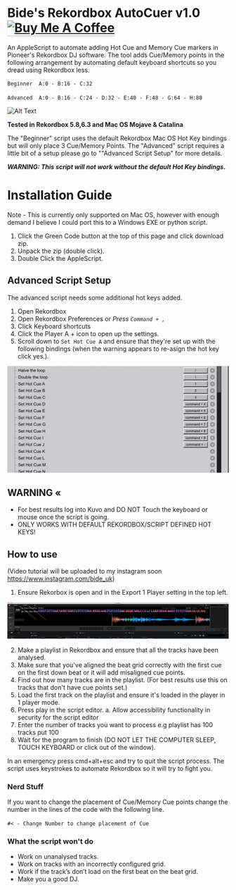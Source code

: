 # Bide's Rekordbox AutoCuer v1.0 <a href="https://www.buymeacoffee.com/Bide" target="_blank"><img src="https://www.buymeacoffee.com/assets/img/custom_images/orange_img.png" alt="Buy Me A Coffee" style="height: 41px !important;width: 174px !important;box-shadow: 0px 3px 2px 0px rgba(190, 190, 190, 0.5) !important;-webkit-box-shadow: 0px 3px 2px 0px rgba(190, 190, 190, 0.5) !important;" ></a>

An AppleScript to automate adding Hot Cue and Memory Cue markers in Pioneer's Rekordbox DJ software.
The tool adds Cue/Memory points in the following arrangement by automating default keyboard shortcuts so you dread using Rekordbox less. 

```
Beginner  A:0 - B:16 - C:32

Advanced  A:0 - B:16 - C:24 - D:32 - E:40 - F:48 - G:64 - H:80
```

![Alt Text](https://github.com/Bide-UK/Bides-Rekordbox-AutoCuer/blob/master/tutorial/Lazy%20Cue%20v1.02.gif)

<p><b>Tested in Rekordbox 5.8,6.3 and Mac OS Mojave & Catalina</b></p>


The "Beginner" script uses the default Rekordbox Mac OS Hot Key bindings but will only place 3 Cue/Memory Points.
The "Advanced" script requires a little bit of a setup please go to ""Advanced Script Setup" for more details.

 <i> <b>WARNING: This script will not work without the default Hot Key bindings.</b> </i>


# Installation Guide
Note - This is currently only supported on Mac OS, however with enough demand I believe I could port this to a Windows EXE or python script.
1. Click the Green Code button at the top of this page and click download zip.
2. Unpack the zip (double click).
3. Double Click the AppleScript.

## Advanced Script Setup
The advanced script needs some additional hot keys added.
1. Open Rekordbox
2. Open Rekordbox Preferences or <i>Press ```Command + , ```</i>
3. Click Keyboard shortcuts
4. Click the Player A + icon to open up the settings.
5. Scroll down to ```Set Hot Cue A``` and ensure that they're set up with the following bindings (when the warning appears to re-asign the hot key click yes.).

![Alt Text](https://github.com/Bide-UK/Bides-Rekordbox-AutoCuer/blob/master/tutorial/Player1_keybindings.png)


## WARNING «
- For best results log into Kuvo and DO NOT Touch the keyboard or mouse once the script is going.
- ONLY WORKS WITH DEFAULT REKORDBOX/SCRIPT DEFINED HOT KEYS!

## How to use 
(Video tutorial will be uploaded to my instagram soon https://www.instagram.com/bide_uk)
1. Ensure Rekorbox is open and in the Export 1 Player setting in the top left.

![Alt Text](https://github.com/Bide-UK/Bides-Rekordbox-AutoCuer/blob/master/tutorial/example1.png)


2. Make a playlist in Rekordbox and ensure that all the tracks have been analysed.
2. Make sure that you've aligned the beat grid correctly with the first cue on the first down beat or it will add misaligned cue points.
3. Find out how many tracks are in the playlist. (For best results use this on tracks that don't have cue points set.)
4. Load the first track on the playlist and ensure it's loaded in the player in 1 player mode.
5. Press play in the script editor.
    a. Allow accessibility functionality in security for the script editor
6. Enter the number of tracks you want to process e.g playlist has 100 tracks put 100
7. Wait for the program to finish (DO NOT LET THE COMPUTER SLEEP, TOUCH KEYBOARD or click out of the window).

In an emergency press cmd+alt+esc and try to quit the script process. The script uses keystrokes to automate Rekordbox so it will try to fight you.


### Nerd Stuff
If you want to change the placement of Cue/Memory Cue points change the number in the lines of the code with the following line.

```#< - Change Number to change placement of Cue```


### What the script won't do
- Work on unanalysed tracks.
- Work on tracks with an incorrectly configured grid.
- Work if the track’s don’t load on the first beat on the beat grid.
- Make you a good DJ.
